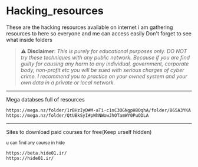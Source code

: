 # Hacking_resources
These are the hacking resources available on internet
i am gathering resources to here so everyone and me can access easily
Don't forget to see what inside folders

> **⚠️ Disclaimer**:
*This is purely for educational purposes only. DO NOT try these techniques with any public network. Because if you are find guilty for causing any harm to any individual, government, corporate body, non-profit etc you will be sued with serious charges of cyber crime. I recommend you to practice on your owned system and your own data in a private or local network.*

* * * 
Mega databses full of resources
```console
https://mega.nz/folder/1rBHzIyD#M-aTi-c1nC3OGNgpH8OqhA/folder/865A3YKA
https://mega.nz/folder/QtUBkSyI#pWhNWowJhOTamWY0PuODLA
```
* * * 
Sites to download paid courses for free(Keep urself hidden)

<sub> u can find any course in hide</sub>
```console
https://beta.hide01.ir/
https://hide01.ir/
```
